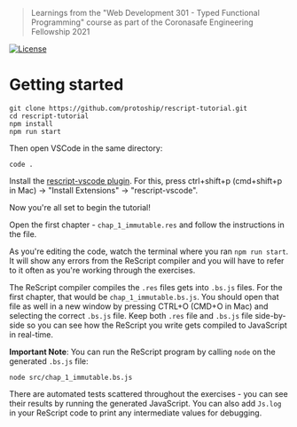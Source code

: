 > Learnings from the "Web Development 301 - Typed Functional Programming" course as part of the Coronasafe Engineering Fellowship 2021

[![License](https://img.shields.io/badge/license-CC%20BY--SA%204.0-orange)](./LICENSE.md)

# Getting started

```
git clone https://github.com/protoship/rescript-tutorial.git
cd rescript-tutorial
npm install
npm run start
```

Then open VSCode in the same directory:

```
code .
```

Install the [rescript-vscode plugin](https://marketplace.visualstudio.com/items?itemName=chenglou92.rescript-vscode). For this, press ctrl+shift+p (cmd+shift+p in Mac) -> "Install Extensions" -> "rescript-vscode".

Now you're all set to begin the tutorial!

Open the first chapter - `chap_1_immutable.res` and follow the instructions in the file.

As you're editing the code, watch the terminal where you ran `npm run start`. It will show any errors from the ReScript compiler and you will have to refer to it often as you're working through the exercises.

The ReScript compiler compiles the `.res` files gets into `.bs.js` files. For the first chapter, that would be `chap_1_immutable.bs.js`. You should open that file as well in a new window by pressing CTRL+O (CMD+O in Mac) and selecting the correct `.bs.js` file. Keep both `.res` file and `.bs.js` file side-by-side so you can see how the ReScript you write gets compiled to JavaScript in real-time.

**Important Note**: You can run the ReScript program by calling `node` on the generated `.bs.js` file: 

```
node src/chap_1_immutable.bs.js
```

There are automated tests scattered throughout the exercises - you can see their results by running the generated JavaScript. You can also add `Js.log` in your ReScript code to print any intermediate values for debugging. 
